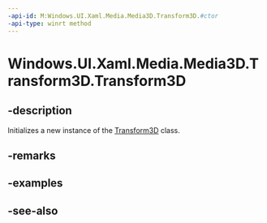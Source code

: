 ```yaml
---
-api-id: M:Windows.UI.Xaml.Media.Media3D.Transform3D.#ctor
-api-type: winrt method
---
```


<!-- Method syntax
protected Transform3D()
-->

# Windows.UI.Xaml.Media.Media3D.Transform3D.Transform3D

## -description
Initializes a new instance of the [Transform3D](transform3d.md) class.


## -remarks

## -examples

## -see-also

